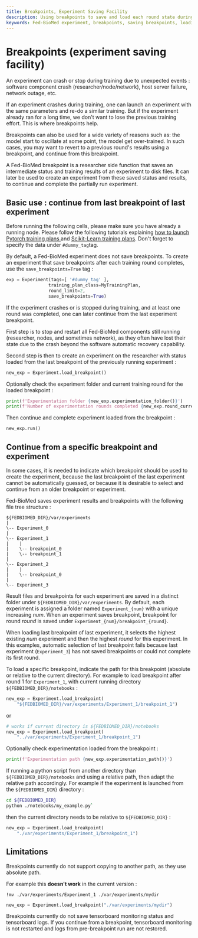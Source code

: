```yaml
---
title: Breakpoints, Experiment Saving Facility
description: Using breakpoints to save and load each round state during federated training in case of crash or stop. 
keywords: Fed-BioMed experiment, breakpoints, saving breakpoints, loading breakpoints
---
```


# Breakpoints (experiment saving facility)

An experiment can crash or stop during training due to unexpected events : software component crash (researcher/node/network), host server failure, network outage, etc. 

If an experiment crashes during training, one can launch an experiment with the same parameters and re-do a similar training. But if the experiment already ran for a long time, we don't want to lose the previous training effort. This is where breakpoints help.

Breakpoints can also be used for a wide variety of reasons such as: the model start to oscillate at some point, the model get over-trained. In such cases, you may want to revert to a previous round's results using a breakpoint, and continue from this breakpoint.

A Fed-BioMed breakpoint is a researcher side function that saves an intermediate status and training results of an experiment to disk files. It can later be used to create an experiment from these saved status and results, to continue and complete the partially run experiment.


## Basic use : continue from last breakpoint of last experiment

<div class="note-custom">
    <p>
        Before running the following cells, please make sure you have already a running node. Please follow the following tutorials explaining <a href="/tutorials/pytorch/01_PyTorch_MNIST_Single_Node_Tutorial/">how to launch Pytorch training plans </a> and <a href="/tutorials/scikit-learn/01_sklearn_MNIST_classification_tutorial/">Scikit-Learn training plans</a>. 
        Don't forget to specify the data under <code>#dummy_tag</code>tag.
    </p>
</div>

By default, a Fed-BioMed experiment does not save breakpoints. To create an experiment that save breakpoints after each training round completes, use the `save_breakpoints=True` tag :


```python
exp = Experiment(tags=[ '#dummy_tag' ],
                training_plan_class=MyTrainingPlan,
                round_limit=2,
                save_breakpoints=True)
```

If the experiment crashes or is stopped during training, and at least one round was completed, one can later continue from the last experiment breakpoint.

First step is to stop and restart all Fed-BioMed components still running (researcher, nodes, and sometimes network), as they often have lost their state due to the crash beyond the software automatic recovery capability.

Second step is then to create an experiment on the researcher with status loaded from the last breakpoint of the previously running experiment :

```python
new_exp = Experiment.load_breakpoint()
```

Optionally check the experiment folder and current training round for the loaded breakpoint :

```python
print(f'Experimentation folder {new_exp.experimentation_folder()}')
print(f'Number of experimentation rounds completed {new_exp.round_current()}')
```

Then continue and complete experiment loaded from the breakpoint :

```python
new_exp.run()
```



## Continue from a specific breakpoint and experiment

In some cases, it is needed to indicate which breakpoint should be used to create the experiment, because the last breakpoint of the last experiment cannot be automatically guessed, or because it is desirable to select and continue from an older breakpoint or experiment.

Fed-BioMed saves experiment results and breakpoints with the following file tree structure :
```
${FEDBIOMED_DIR}/var/experiments
|
\-- Experiment_0
|
\-- Experiment_1
|    |
|    \-- breakpoint_0
|    \-- breakpoint_1
|
\-- Experiment_2
|    |
|    \-- breakpoint_0
|
\-- Experiment_3
```

Result files and breakpoints for each experiment are saved in a distinct folder under `${FEDBIOMED_DIR}/var/experiments`. By default, each experiment is assigned a folder named `Experiment_{num}` with a unique increasing *num*. When an experiment saves breakpoint, breakpoint for round *round* is saved under `Experiment_{num}/breakpoint_{round}`.

When loading last breakpoint of last experiment, it selects the highest existing *num* experiment and then the highest *round* for this experiment. In this examples, automatic selection of last breakpoint fails because last experiment (`Experiment_3`) has not saved breakpoints or could not complete its first round.

To load a specific breakpoint, indicate the path for this breakpoint (absolute or relative to the current directory). For example to load breakpoint after round 1 for `Experiment_1`, with current running directory `${FEDBIOMED_DIR}/notebooks` :

```python
new_exp = Experiment.load_breakpoint(
    "${FEDBIOMED_DIR}/var/experiments/Experiment_1/breakpoint_1")
```

or

```python
# works if current directory is ${FEDBIOMED_DIR}/notebooks
new_exp = Experiment.load_breakpoint(
    "../var/experiments/Experiment_1/breakpoint_1")
```

Optionally check experimentation loaded from the breakpoint :

```python
print(f'Experimentation path {new_exp.experimentation_path()}')
```

If running a python script from another directory than `${FEDBIOMED_DIR}/notebooks` and using a relative path,
then adapt the relative path accordingly.
For example if the experiment is launched from the `${FEDBIOMED_DIR}` directory :
```bash
cd ${FEDBIOMED_DIR}
python ./notebooks/my_example.py`
```

then the current directory needs to be relative to `${FEDBIOMED_DIR}` :

```python
new_exp = Experiment.load_breakpoint(
    "./var/experiments/Experiment_1/breakpoint_1")
```



## Limitations

<div class="note-custom">
    <p>
Breakpoints currently do not support copying to another path, as they use absolute path. 
    </p>
</div>

For example this **doesn't work** in the current version :

```shell
!mv ./var/experiments/Experiment_1 ./var/experiments/mydir
```
```python
new_exp = Experiment.load_breakpoint("./var/experiments/mydir")
```

<div class="note-custom">
    <p>
Breakpoints currently do not save tensorboard monitoring status and tensorboard logs. If you continue from a breakpoint, tensorboard monitoring is not restarted and logs from pre-breakpoint run are not restored.
    </p>
</div>
